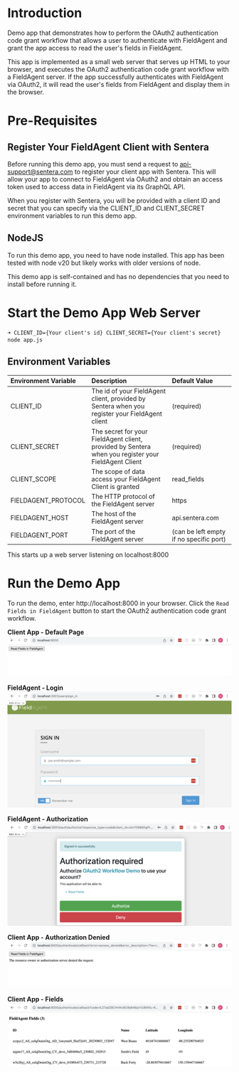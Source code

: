 # Introduction
Demo app that demonstrates how to perform the OAuth2 authentication code grant workflow that allows
a user to authenticate with FieldAgent and grant the app access to read the user's fields in FieldAgent.

This app is implemented as a small web server that serves up HTML to your browser, and executes the OAuth2 authentication code grant workflow with a FieldAgent server. If the app successfully authenticates with FieldAgent via OAuth2, it will read the user's fields from FieldAgent and display them in the browser.

# Pre-Requisites

## Register Your FieldAgent Client with Sentera

Before running this demo app, you must send a request to api-support@sentera.com to register your client app with  Sentera. This will allow your app to connect to FieldAgent via OAuth2 and obtain an access token used to access data in FieldAgent via its GraphQL API.

When you register with Sentera, you will be provided with a client ID and secret that you can specify via the CLIENT_ID and CLIENT_SECRET environment variables to run this demo app.

## NodeJS

To run this demo app, you need to have node installed. This app has been tested with node v20 but likely works with older versions of node.

This demo app is self-contained and has no dependencies that you need to install before running it.

# Start the Demo App Web Server

```
➜ CLIENT_ID={Your client's id} CLIENT_SECRET={Your client's secret} node app.js
```

## Environment Variables
| Environment Variable | Description | Default Value |
| :------- | :-----------------------| :-------------|
| CLIENT_ID     | The id of your FieldAgent client, provided by Sentera when you register your FieldAgent client | (required) |
| CLIENT_SECRET | The secret for your FieldAgent client, provided by Sentera when you register your FieldAgent Client | (required) |
| CLIENT_SCOPE | The scope of data access your FieldAgent Client is granted | read_fields |
| FIELDAGENT_PROTOCOL | The HTTP protocol of the FieldAgent server| https |
| FIELDAGENT_HOST | The host of the FieldAgent server | api.sentera.com |
| FIELDAGENT_PORT | The port of the FieldAgent server| (can be left empty if no specific port) |


This starts up a web server listening on localhost:8000

# Run the Demo App

To run the demo, enter http://localhost:8000 in your browser. Click the `Read Fields in FieldAgent` button to start the OAuth2 authentication code grant workflow.

**Client App - Default Page**
![Client App - Default Page](/authentication/images/default-page.png)

**FieldAgent - Login**
![FieldAgent - Login](/authentication/images/fieldagent-login.png)

**FieldAgent - Authorization**
![FieldAgent - Authorization](/authentication/images/fieldagent-authorization.png)

**Client App - Authorization Denied**
![Client App - Authorization Denied](/authentication/images/authorization-denied.png)

**Client App - Fields**
![Client App - Fields](/authentication/images/fields.png)
